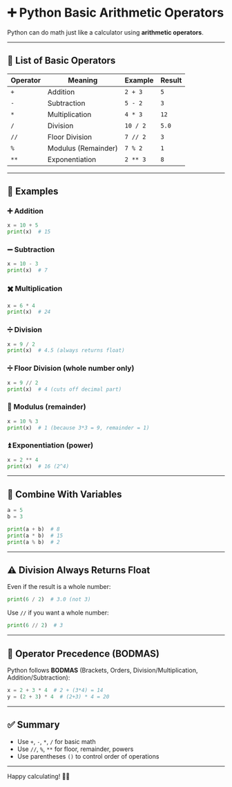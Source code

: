 # ➕ Python Basic Arithmetic Operators

Python can do math just like a calculator using **arithmetic operators**.

---

## 🧮 List of Basic Operators

| Operator | Meaning           | Example     | Result |
|----------|-------------------|-------------|--------|
| `+`      | Addition          | `2 + 3`     | `5`    |
| `-`      | Subtraction       | `5 - 2`     | `3`    |
| `*`      | Multiplication    | `4 * 3`     | `12`   |
| `/`      | Division          | `10 / 2`    | `5.0`  |
| `//`     | Floor Division    | `7 // 2`    | `3`    |
| `%`      | Modulus (Remainder) | `7 % 2`  | `1`    |
| `**`     | Exponentiation    | `2 ** 3`    | `8`    |

---

## 🔢 Examples

### ➕ Addition
```python
x = 10 + 5
print(x)  # 15
````

### ➖ Subtraction

```python
x = 10 - 3
print(x)  # 7
```

### ✖️ Multiplication

```python
x = 6 * 4
print(x)  # 24
```

### ➗ Division

```python
x = 9 / 2
print(x)  # 4.5 (always returns float)
```

### ➗ Floor Division (whole number only)

```python
x = 9 // 2
print(x)  # 4 (cuts off decimal part)
```

### 🔁 Modulus (remainder)

```python
x = 10 % 3
print(x)  # 1 (because 3*3 = 9, remainder = 1)
```

### ⏫ Exponentiation (power)

```python
x = 2 ** 4
print(x)  # 16 (2^4)
```

---

## 🧠 Combine With Variables

```python
a = 5
b = 3

print(a + b)  # 8
print(a * b)  # 15
print(a % b)  # 2
```

---

## ⚠️ Division Always Returns Float

Even if the result is a whole number:

```python
print(6 / 2)  # 3.0 (not 3)
```

Use `//` if you want a whole number:

```python
print(6 // 2)  # 3
```

---

## 🧪 Operator Precedence (BODMAS)

Python follows **BODMAS** (Brackets, Orders, Division/Multiplication, Addition/Subtraction):

```python
x = 2 + 3 * 4  # 2 + (3*4) = 14
y = (2 + 3) * 4  # (2+3) * 4 = 20
```

---

## ✅ Summary

* Use `+`, `-`, `*`, `/` for basic math
* Use `//`, `%`, `**` for floor, remainder, powers
* Use parentheses `()` to control order of operations

---

Happy calculating! 🧮🐍


